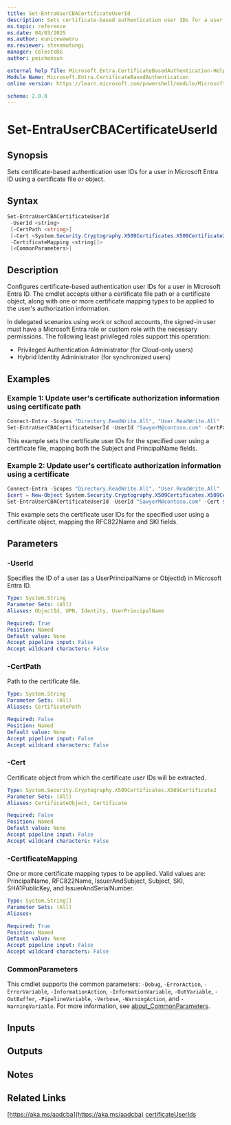 ```yaml
---
title: Set-EntraUserCBACertificateUserId
description: Sets certificate-based authentication user IDs for a user in Microsoft Entra ID
ms.topic: reference
ms.date: 04/03/2025
ms.author: eunicewaweru
ms.reviewer: stevemutungi
manager: CelesteDG
author: peichensun

external help file: Microsoft.Entra.CertificateBasedAuthentication-Help.xml
Module Name: Microsoft.Entra.CertificateBasedAuthentication
online version: https://learn.microsoft.com/powershell/module/Microsoft.Entra.CertificateBasedAuthentication/Set-EntraUserCBACertificateUserId

schema: 2.0.0
---
```


# Set-EntraUserCBACertificateUserId

## Synopsis

Sets certificate-based authentication user IDs for a user in Microsoft Entra ID using a certificate file or object.

## Syntax

```powershell
Set-EntraUserCBACertificateUserId
 -UserId <string>
 [-CertPath <string>]
 [-Cert <System.Security.Cryptography.X509Certificates.X509Certificate2>]
 -CertificateMapping <string[]>
 [<CommonParameters>]
```

## Description

Configures certificate-based authentication user IDs for a user in Microsoft Entra ID. The cmdlet accepts either a certificate file path or a certificate object, along with one or more certificate mapping types to be applied to the user's authorization information.

In delegated scenarios using work or school accounts, the signed-in user must have a Microsoft Entra role or custom role with the necessary permissions. The following least privileged roles support this operation:

- Privileged Authentication Administrator  (for Cloud-only users)
- Hybrid Identity Administrator (for synchronized users)

## Examples

### Example 1: Update user's certificate authorization information using certificate path

```powershell
Connect-Entra -Scopes "Directory.ReadWrite.All", "User.ReadWrite.All"
Set-EntraUserCBACertificateUserId -UserId "SawyerM@contoso.com" -CertPath "C:\path\to\certificate.cer" -CertificateMapping @("Subject", "PrincipalName")
```

This example sets the certificate user IDs for the specified user using a certificate file, mapping both the Subject and PrincipalName fields.

### Example 2: Update user's certificate authorization information using a certificate 

```powershell
Connect-Entra -Scopes "Directory.ReadWrite.All", "User.ReadWrite.All"
$cert = New-Object System.Security.Cryptography.X509Certificates.X509Certificate2 -ArgumentList $certBytes
Set-EntraUserCBACertificateUserId -UserId "SawyerM@contoso.com" -Cert $cert -CertificateMapping @("RFC822Name", "SKI")
```

This example sets the certificate user IDs for the specified user using a certificate object, mapping the RFC822Name and SKI fields.

## Parameters

### -UserId

Specifies the ID of a user (as a UserPrincipalName or ObjectId) in Microsoft Entra ID.

```yaml
Type: System.String
Parameter Sets: (All)
Aliases: ObjectId, UPN, Identity, UserPrincipalName

Required: True
Position: Named
Default value: None
Accept pipeline input: False
Accept wildcard characters: False
```

### -CertPath

Path to the certificate file.

```yaml
Type: System.String
Parameter Sets: (All)
Aliases: CertificatePath

Required: False
Position: Named
Default value: None
Accept pipeline input: False
Accept wildcard characters: False
```

### -Cert

Certificate object from which the certificate user IDs will be extracted.

```yaml
Type: System.Security.Cryptography.X509Certificates.X509Certificate2
Parameter Sets: (All)
Aliases: CertificateObject, Certificate

Required: False
Position: Named
Default value: None
Accept pipeline input: False
Accept wildcard characters: False
```

### -CertificateMapping

One or more certificate mapping types to be applied. Valid values are: PrincipalName, RFC822Name, IssuerAndSubject, Subject, SKI, SHA1PublicKey, and IssuerAndSerialNumber.

```yaml
Type: System.String[]
Parameter Sets: (All)
Aliases:

Required: True
Position: Named
Default value: None
Accept pipeline input: False
Accept wildcard characters: False
```

### CommonParameters

This cmdlet supports the common parameters: `-Debug`, `-ErrorAction`, `-ErrorVariable`, `-InformationAction`, `-InformationVariable`, `-OutVariable`, `-OutBuffer`, `-PipelineVariable`, `-Verbose`, `-WarningAction`, and `-WarningVariable`. For more information, see [about_CommonParameters](https://go.microsoft.com/fwlink/?LinkID=113216).

## Inputs

## Outputs

## Notes

## Related Links

[https://aka.ms/aadcba](https://aka.ms/aadcba)
[certificateUserIds](https://learn.microsoft.com/entra/identity/authentication/concept-certificate-based-authentication-certificateuserids) 